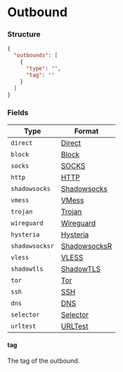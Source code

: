 # Outbound

### Structure

```json
{
  "outbounds": [
    {
      "type": "",
      "tag": ""
    }
  ]
}
```

### Fields

| Type           | Format                         |
|----------------|--------------------------------|
| `direct`       | [Direct](./direct)             |
| `block`        | [Block](./block)               |
| `socks`        | [SOCKS](./socks)               |
| `http`         | [HTTP](./http)                 |
| `shadowsocks`  | [Shadowsocks](./shadowsocks)   |
| `vmess`        | [VMess](./vmess)               |
| `trojan`       | [Trojan](./trojan)             |
| `wireguard`    | [Wireguard](./wireguard)       |
| `hysteria`     | [Hysteria](./hysteria)         |
| `shadowsocksr` | [ShadowsocksR](./shadowsocksr) |
| `vless`        | [VLESS](./vless)               |
| `shadowtls`    | [ShadowTLS](./shadowtls)       |
| `tor`          | [Tor](./tor)                   |
| `ssh`          | [SSH](./ssh)                   |
| `dns`          | [DNS](./dns)                   |
| `selector`     | [Selector](./selector)         |
| `urltest`      | [URLTest](./urltest)           |

#### tag

The tag of the outbound.
